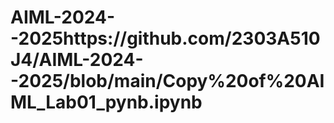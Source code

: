 # AIML-2024--2025https://github.com/2303A510J4/AIML-2024--2025/blob/main/Copy%20of%20AIML_Lab01_pynb.ipynb
